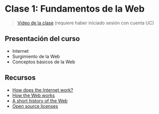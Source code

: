 # Clase 1: Fundamentos de la Web

> [Video de la clase](https://drive.google.com/file/d/1n5r0KMGO26LoNayLd9oApMpu9_wXi723/view?usp=sharing) (requiere haber iniciado sesión con cuenta UC)

## Presentación del curso
- Internet
- Surgimiento de la Web
- Conceptos básicos de la Web

## Recursos
- [How does the Internet work?](https://developer.mozilla.org/en-US/docs/Learn/Common_questions/How_does_the_Internet_work)
- [How the Web works](https://developer.mozilla.org/en-US/docs/Learn/Getting_started_with_the_web/How_the_Web_works)
- [A short history of the Web](https://home.cern/science/computing/birth-web/short-history-web)
- [Open source licenses](https://choosealicense.com/licenses/)
